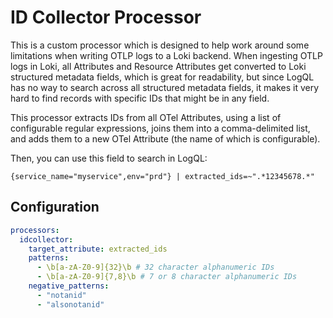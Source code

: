 # ID Collector Processor

This is a custom processor which is designed to help work around some limitations when writing OTLP logs to a Loki backend. When ingesting OTLP logs in Loki, all Attributes and Resource Attributes get converted to Loki structured metadata fields, which is great for readability, but since LogQL has no way to search across all structured metadata fields, it makes it very hard to find records with specific IDs that might be in any field.

This processor extracts IDs from all OTel Attributes, using a list of configurable regular expressions, joins them into a comma-delimited list, and adds them to a new OTel Attribute (the name of which is configurable).

Then, you can use this field to search in LogQL:

```
{service_name="myservice",env="prd"} | extracted_ids=~".*12345678.*"
```

## Configuration

```yaml
processors:
  idcollector:
    target_attribute: extracted_ids
    patterns:
      - \b[a-zA-Z0-9]{32}\b # 32 character alphanumeric IDs
      - \b[a-zA-Z0-9]{7,8}\b # 7 or 8 character alphanumeric IDs
    negative_patterns:
      - "notanid"
      - "alsonotanid"
```